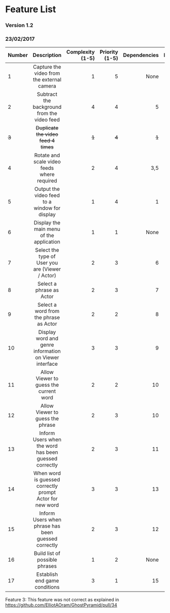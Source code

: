 # Feature List
### Version 1.2
### 23/02/2017

| Number        | Description                                                     | Complexity (1-5)  | Priority (1-5) | Dependencies | Prototype |
| ------------- |:---------------------------------------------------------------:| -----------------:|---------------:|-------------:|----------:|
| 1             | Capture the video from the external camera                      | 1                 | 5              | None         | True      |
| 2             | Subtract the background from the video feed                     | 4                 | 4              | 5            | True      |
| ~~3~~         | ~~Duplicate the video feed 4 times~~                            | ~~1~~             | ~~4~~          |~~1~~         | ~~True~~      |
| 4             | Rotate and scale video feeds where required                     | 2                 | 4              | 3,5          | True      |
| 5             | Output the video feed to a window for display                   | 1                 | 4              | 1            | True      |
| 6             | Display the main menu of the application                        | 1                 | 1              | None         | False     |
| 7             | Select the type of User you are (Viewer / Actor)                | 2                 | 3              | 6            | False     |
| 8             | Select a phrase as Actor                                        | 2                 | 3              | 7            | False     |
| 9             | Select a word from the phrase as Actor                          | 2                 | 2              | 8            | False     |
| 10            | Display word and genre information on Viewer interface          | 3                 | 3              | 9            | False     |
| 11            | Allow Viewer to guess the current word                          | 2                 | 2              | 10           | False     |
| 12            | Allow Viewer to guess the phrase                                | 2                 | 3              | 10           | False     |
| 13            | Inform Users when the word has been guessed correctly           | 2                 | 3              | 11           | False     |
| 14            | When word is guessed correctly prompt Actor for new word        | 3                 | 3              | 13           | False     |
| 15            | Inform Users when phrase has been guessed correctly             | 2                 | 3              | 12           | False     |
| 16            | Build list of possible phrases                                  | 1                 | 2              | None         | False     |
| 17            | Establish end game conditions                                   | 3                 | 1              | 15           | False     |


Feature 3: This feature was not correct as explained in https://github.com/ElliotAOram/GhostPyramid/pull/34
